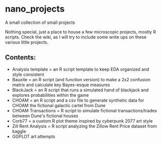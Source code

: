 # nano_projects
A small collection of small projects

Nothing special, just a place to house a few microscopic projects, mostly R scripts.  Check the wiki, as I will try to include some write ups on these various little projects.

## Contents:
- Analysis template = an R script template to keep EDA organized and style consistent
- Bauxite = an R script (and function version) to make a 2x2 confusion matrix and calculate key Bayes-esque measures
- BlackJack = an R script that runs a simulated hand of blackjack and explores probabilities within the game
- CHOAM = an R script and a csv file to generate synthetic data for CHOAM the fictional galactic cartel from Dune
- CHOAM Transactions = R script to simulate fictional transactions/trades between Dune's fictional houses
- Corb77 = a custom R plot theme inspired by cyberpunk 2077 art style
- Zill Rent Analysis = R script analyzing the Zillow Rent Price dataset from kaggle
- GGPLOT art attempts
